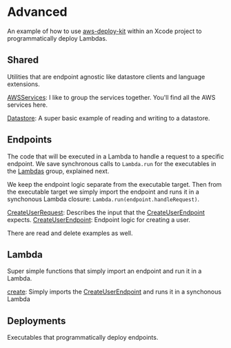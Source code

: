 # Advanced

An example of how to use [aws-deploy-kit](https://github.com/saltzmanjoelh/aws-deploy-kit) within an Xcode project to programmatically deploy Lambdas.

## Shared

Utilities that are endpoint agnostic like datastore clients and language extensions.

[AWSServices](Sources/Shared/AWSServices.swift): I like to group the services together. You'll find all the AWS services here.

[Datastore](Sources/Shared/Datastore.swift): A super basic example of reading and writing to a datastore.

## Endpoints

The code that will be executed in a Lambda to handle a request to a specific endpoint. We save synchronous calls to `Lambda.run` for the executables in the [Lambdas](Sources/Lambdas) group, explained next.

We keep the endpoint logic separate from the executable target. Then from the executable target we simply import the endpoint and runs it in a synchonous Lambda closure: `Lambda.run(endpoint.handleRequest)`.

[CreateUserRequest](Sources/Endpoints/user/CreateUserRequest.swift): Describes the input that the [CreateUserEndpoint](Sources/Endpoints/user/CreateUserEndpoint.swift) expects. 
[CreateUserEndpoint](Sources/Endpoints/user/CreateUserEndpoint.swift): Endpoint logic for creating a user.

There are read and delete examples as well.

## Lambda

Super simple functions that simply import an endpoint and run it in a Lambda.

[create](Sources/Lambda/user/create/main.swift): Simply imports the [CreateUserEndpoint](Sources/Endpoints/user/CreateUserEndpoint.swift) and runs it in a synchonous Lambda

## Deployments

Executables that programmatically deploy endpoints.

